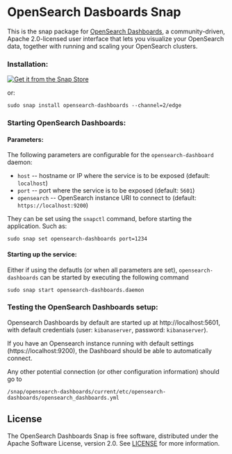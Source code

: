 # OpenSearch Dasboards Snap

[//]: # (<h1 align="center">)
[//]: # (  <a href="https://opensearch.org/">)
[//]: # (    <img src="https://opensearch.org/assets/brand/PNG/Logo/opensearch_logo_default.png" alt="OpenSearch" />)
[//]: # (  </a>)
[//]: # (  <br />)
[//]: # (</h1>)

This is the snap package for [OpenSearch Dashboards](https://opensearch.org/docs/latest/dashboards/), a
community-driven, Apache 2.0-licensed user interface that lets you visualize your OpenSearch data, together
with running and scaling your OpenSearch clusters.



### Installation:
[![Get it from the Snap Store](https://snapcraft.io/static/images/badges/en/snap-store-black.svg)](https://snapcraft.io/opensearch-dashboards)

or:
```
sudo snap install opensearch-dashboards --channel=2/edge
```

### Starting OpenSearch Dashboards:

#### Parameters:

The following parameters are configurable for the `opensearch-dashboard` daemon:

 - `host` -- hostname or IP where the service is to be exposed (default: `localhost`)
 - `port` -- port where the service is to be exposed (default: `5601`)
 - `opensearch` -- OpenSearch instance URI to connect to (default: `https://localhost:9200`)

They can be set using the `snapctl` command, before starting the application. Such as:
```
sudo snap set opensearch-dashboards port=1234
```

#### Starting up the service:

Either if using the defautls (or when all parameters are set), `opensearch-dashboards` can be started
by executing the following command
```
sudo snap start opensearch-dashboards.daemon
```

### Testing the OpenSearch Dashboards setup:

Opensearch Dashboards by default are started up at http://localhost:5601, with default credentials
(user: `kibanaserver`, password: `kibanaserver`).

If you have an Opensearch instance running with default settings (https://localhost:9200), the Dashboard
should be able to automatically connect.

Any other potential connection (or other configuration information) should go to

```
/snap/opensearch-dashboards/current/etc/opensearch-dashboards/opensearch_dashboards.yml
```

## License
The OpenSearch Dashboards Snap is free software, distributed under the Apache
Software License, version 2.0. See
[LICENSE](https://github.com/canonical/opensearch-dashboards-snap/blob/main/licenses/LICENSE-snap)
for more information.
